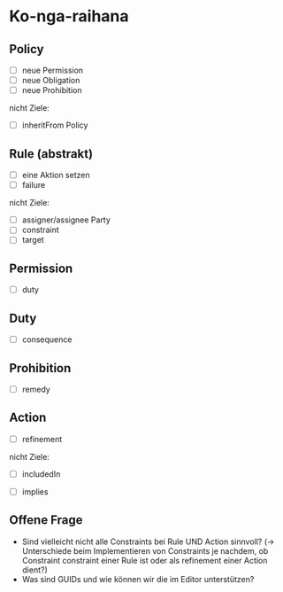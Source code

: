 # Ko-nga-raihana

## Policy
- [ ] neue Permission
- [ ] neue Obligation
- [ ] neue Prohibition

nicht Ziele:

- [ ] inheritFrom Policy

## Rule (abstrakt)
- [ ] eine Aktion setzen
- [ ] failure

nicht Ziele:

- [ ] assigner/assignee Party
- [ ] constraint
- [ ] target

## Permission
- [ ] duty

## Duty
- [ ] consequence

## Prohibition
- [ ] remedy

## Action
- [ ] refinement

nicht Ziele:

- [ ] includedIn
- [ ] implies



## Offene Frage

- Sind vielleicht nicht alle Constraints bei Rule UND Action sinnvoll? (-> Unterschiede beim Implementieren von Constraints je nachdem, ob Constraint constraint einer Rule ist oder als refinement einer Action dient?)
- Was sind GUIDs und wie können wir die im Editor unterstützen?
